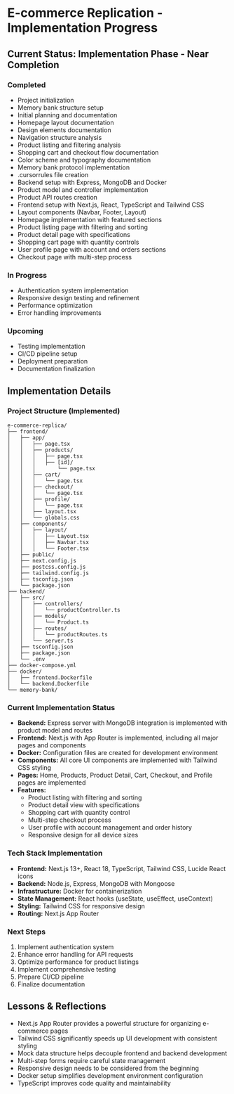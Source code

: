 # E-commerce Replication - Implementation Progress

## Current Status: Implementation Phase - Near Completion

### Completed
- Project initialization
- Memory bank structure setup
- Initial planning and documentation
- Homepage layout documentation
- Design elements documentation
- Navigation structure analysis
- Product listing and filtering analysis
- Shopping cart and checkout flow documentation
- Color scheme and typography documentation
- Memory bank protocol implementation
- .cursorrules file creation
- Backend setup with Express, MongoDB and Docker
- Product model and controller implementation
- Product API routes creation
- Frontend setup with Next.js, React, TypeScript and Tailwind CSS
- Layout components (Navbar, Footer, Layout)
- Homepage implementation with featured sections
- Product listing page with filtering and sorting
- Product detail page with specifications
- Shopping cart page with quantity controls
- User profile page with account and orders sections
- Checkout page with multi-step process

### In Progress
- Authentication system implementation
- Responsive design testing and refinement
- Performance optimization
- Error handling improvements

### Upcoming
- Testing implementation
- CI/CD pipeline setup
- Deployment preparation
- Documentation finalization

## Implementation Details

### Project Structure (Implemented)
```
e-commerce-replica/
├── frontend/
│   ├── app/
│   │   ├── page.tsx
│   │   ├── products/
│   │   │   ├── page.tsx
│   │   │   ├── [id]/
│   │   │       └── page.tsx
│   │   ├── cart/
│   │   │   └── page.tsx
│   │   ├── checkout/
│   │   │   └── page.tsx
│   │   ├── profile/
│   │   │   └── page.tsx
│   │   ├── layout.tsx
│   │   └── globals.css
│   ├── components/
│   │   ├── layout/
│   │   │   ├── Layout.tsx
│   │   │   ├── Navbar.tsx
│   │   │   └── Footer.tsx
│   ├── public/
│   ├── next.config.js
│   ├── postcss.config.js
│   ├── tailwind.config.js
│   ├── tsconfig.json
│   └── package.json
├── backend/
│   ├── src/
│   │   ├── controllers/
│   │   │   └── productController.ts
│   │   ├── models/
│   │   │   └── Product.ts
│   │   ├── routes/
│   │   │   └── productRoutes.ts
│   │   └── server.ts
│   ├── tsconfig.json
│   ├── package.json
│   └── .env
├── docker-compose.yml
├── docker/
│   ├── frontend.Dockerfile
│   └── backend.Dockerfile
└── memory-bank/
```

### Current Implementation Status
- **Backend:** Express server with MongoDB integration is implemented with product model and routes
- **Frontend:** Next.js with App Router is implemented, including all major pages and components
- **Docker:** Configuration files are created for development environment
- **Components:** All core UI components are implemented with Tailwind CSS styling
- **Pages:** Home, Products, Product Detail, Cart, Checkout, and Profile pages are implemented
- **Features:** 
  - Product listing with filtering and sorting
  - Product detail view with specifications
  - Shopping cart with quantity control
  - Multi-step checkout process
  - User profile with account management and order history
  - Responsive design for all device sizes

### Tech Stack Implementation
- **Frontend:** Next.js 13+, React 18, TypeScript, Tailwind CSS, Lucide React icons
- **Backend:** Node.js, Express, MongoDB with Mongoose
- **Infrastructure:** Docker for containerization
- **State Management:** React hooks (useState, useEffect, useContext)
- **Styling:** Tailwind CSS for responsive design
- **Routing:** Next.js App Router

### Next Steps
1. Implement authentication system
2. Enhance error handling for API requests
3. Optimize performance for product listings
4. Implement comprehensive testing
5. Prepare CI/CD pipeline
6. Finalize documentation

## Lessons & Reflections
- Next.js App Router provides a powerful structure for organizing e-commerce pages
- Tailwind CSS significantly speeds up UI development with consistent styling
- Mock data structure helps decouple frontend and backend development
- Multi-step forms require careful state management
- Responsive design needs to be considered from the beginning
- Docker setup simplifies development environment configuration
- TypeScript improves code quality and maintainability 